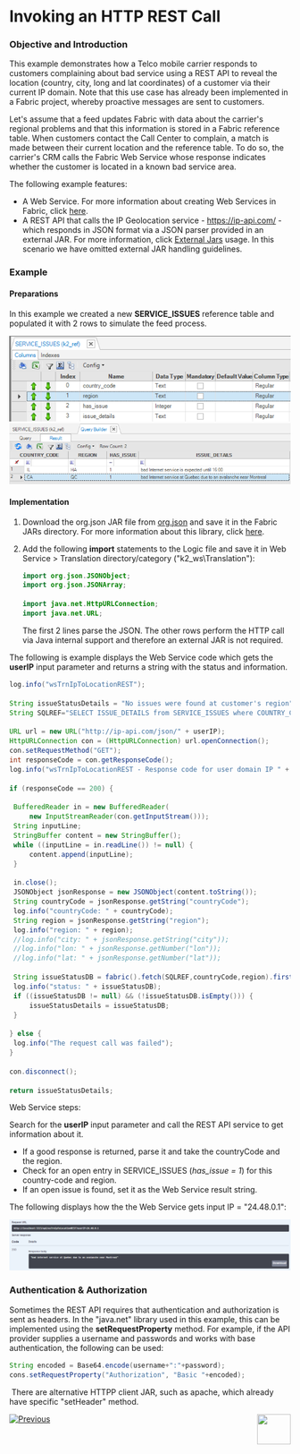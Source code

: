 # Invoking an HTTP REST Call

### Objective and Introduction

This example demonstrates how a Telco mobile carrier responds to customers complaining about bad service using a REST API to reveal the location (country, city, long and lat coordinates) of a customer via their current IP domain. Note that this use case has already been implemented in a Fabric project, whereby proactive messages are sent to customers. 

Let's assume that a feed updates Fabric with data about the carrier's regional problems and that this information is stored in a Fabric reference table. When customers contact the Call Center to complain, a match is made between their current location and the reference table. To do so, the carrier's CRM calls the Fabric Web Service whose response  indicates whether the customer is located in a known bad service area.     

The following example features:
-  A Web Service. For more information about creating Web Services in Fabric, click [here](/articles/15_web_services_and_graphit/03_create_a_web_service.md).
-  A REST API that calls the IP Geolocation service - https://ip-api.com/ - which responds in JSON format via a JSON parser provided in an external JAR. For more information, click [External Jars](/articles/31_external_resources/01_external_jars.md) usage. In this scenario we have omitted external JAR handling guidelines.



### Example 

#### Preparations

In this example we created a new **SERVICE_ISSUES** reference table and populated it with 2 rows to simulate the feed process.



<img src="images/service_issues.png" alt="image" style="zoom:90%;" /><img src="images/service_issues_data.png" alt="image" style="zoom:80%;" />

#### Implementation

1.  Download the org.json JAR file from  [org.json](https://mvnrepository.com/artifact/org.json/json) and save it in the Fabric JARs directory. For more information about this library, click [here](https://github.com/stleary/JSON-java). 

2. Add the following **import** statements to the Logic file and save it in Web Service > Translation directory/category ("k2_ws\Translation"):

   ```java
   import org.json.JSONObject;
   import org.json.JSONArray;
   
   import java.net.HttpURLConnection;
   import java.net.URL;
   ```

   The first 2 lines parse the JSON. The other rows perform the HTTP call via Java internal support and therefore an external JAR is not required. 

 The following is example displays the Web Service code which gets the **userIP** input parameter and returns a string with the status and information. 

   ```java
   log.info("wsTrnIpToLocationREST");
   
   String issueStatusDetails = "No issues were found at customer's region";
   String SQLREF="SELECT ISSUE_DETAILS from SERVICE_ISSUES where COUNTRY_CODE = ? and REGION = ? and HAS_ISSUE = 1";
   
   URL url = new URL("http://ip-api.com/json/" + userIP);
   HttpURLConnection con = (HttpURLConnection) url.openConnection();
   con.setRequestMethod("GET");
   int responseCode = con.getResponseCode();
   log.info("wsTrnIpToLocationREST - Response code for user domain IP " + userIP + ": " + responseCode);
   
   if (responseCode == 200) { 
   
   	BufferedReader in = new BufferedReader(
     	new InputStreamReader(con.getInputStream()));
   	String inputLine;
   	StringBuffer content = new StringBuffer();
   	while ((inputLine = in.readLine()) != null) {
       	content.append(inputLine);
   	}
   	
   	in.close();
   	JSONObject jsonResponse = new JSONObject(content.toString());
   	String countryCode = jsonResponse.getString("countryCode"); 
   	log.info("countryCode: " + countryCode);	
   	String region = jsonResponse.getString("region");
   	log.info("region: " + region);
   	//log.info("city: " + jsonResponse.getString("city"));
   	//log.info("lon: " + jsonResponse.getNumber("lon"));	
   	//log.info("lat: " + jsonResponse.getNumber("lat"));
   	
   	String issueStatusDB = fabric().fetch(SQLREF,countryCode,region).firstValue().toString();
   	log.info("status: " + issueStatusDB);
   	if ((issueStatusDB != null) && (!issueStatusDB.isEmpty())) {
   		issueStatusDetails = issueStatusDB;
   	}
   	
   } else {
   	log.info("The request call was failed");
   }
   
   con.disconnect();
   
   return issueStatusDetails;
   
   ```
   
Web Service steps:
   
Search for the **userIP** input parameter and call the REST API service to get information about it.
   * If a good response is returned, parse it and take the countryCode and the region.
   * Check for an open entry in SERVICE_ISSUES (*has_issue = 1*) for this country-code and region.
   * If an open issue is found, set it as the Web Service result string. 
   

   
The following displays how the the Web Service gets input IP = "24.48.0.1":
   
<img src="images/REST_examle_results.png" alt="image"  />
   

   
   ### Authentication & Authorization
   
Sometimes the REST API requires that authentication and authorization is sent as headers. In the "java.net" library used in this example, this can be implemented using the **setRequestProperty** method. For example, if the API provider supplies a username and passwords and works with base authentication, the following can be used:
   
   ```java
   String encoded = Base64.encode(username+":"+password);
   cons.setRequestProperty("Authorization", "Basic "+encoded);
   ```

​		There are alternative HTTPP client JAR, such as apache, which already have specific "setHeader" method.



[![Previous](/articles/images/Previous.png)](/articles/31_external_resources/02_invoke_remote_server_calls.md)[<img align="right" width="60" height="54" src="/articles/images/Next.png">](/articles/31_external_resources/04_invoke_soap_call_example.md)

